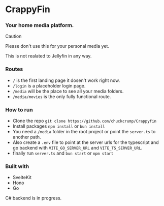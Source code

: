 # CrappyFin
### Your home media platform.
> [!Caution]
> Please don't use this for your personal media yet.

This is not realated to Jellyfin in any way.

### Routes
* `/` is the first landing page it dosen't work right now.
* `/login` is a placeholder login page.
* `/media` will be the place to see all your media folders.
* `/media/movies` is the only fully functional route.

### How to run
* Clone the repo `git clone https://github.com/chuckcrump/Crappyfin`
* Install packages `npm install` or `bun install`
* You need a `/media` folder in the root project or point the `server.ts` to another path.
* Also create a `.env` file to point at the server urls for the typescript and go backend with `VITE_GO_SERVER_URL` and `VITE_TS_SERVER_URL`.
* finally run `server.ts` and `bun start` or `npm start`

### Built with
* SvelteKit
* Hono
* Go
  
C# backend is in progress.
